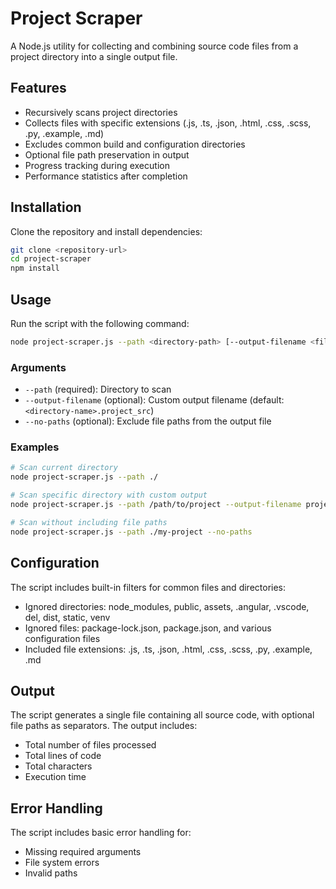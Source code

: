 # Project Scraper

A Node.js utility for collecting and combining source code files from a project directory into a single output file.

## Features

- Recursively scans project directories
- Collects files with specific extensions (.js, .ts, .json, .html, .css, .scss, .py, .example, .md)
- Excludes common build and configuration directories
- Optional file path preservation in output
- Progress tracking during execution
- Performance statistics after completion

## Installation

Clone the repository and install dependencies:

```bash
git clone <repository-url>
cd project-scraper
npm install
```

## Usage

Run the script with the following command:

```bash
node project-scraper.js --path <directory-path> [--output-filename <filename>] [--no-paths]
```

### Arguments

- `--path` (required): Directory to scan
- `--output-filename` (optional): Custom output filename (default: `<directory-name>.project_src`)
- `--no-paths` (optional): Exclude file paths from the output file

### Examples

```bash
# Scan current directory
node project-scraper.js --path ./

# Scan specific directory with custom output
node project-scraper.js --path /path/to/project --output-filename project_source.txt

# Scan without including file paths
node project-scraper.js --path ./my-project --no-paths
```

## Configuration

The script includes built-in filters for common files and directories:

- Ignored directories: node_modules, public, assets, .angular, .vscode, del, dist, static, venv
- Ignored files: package-lock.json, package.json, and various configuration files
- Included file extensions: .js, .ts, .json, .html, .css, .scss, .py, .example, .md

## Output

The script generates a single file containing all source code, with optional file paths as separators. The output includes:

- Total number of files processed
- Total lines of code
- Total characters
- Execution time

## Error Handling

The script includes basic error handling for:

- Missing required arguments
- File system errors
- Invalid paths
